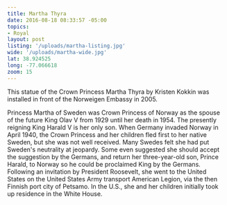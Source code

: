 ```yaml
---
title: Martha Thyra
date: 2016-08-18 08:33:57 -05:00
topics:
- Royal
layout: post
listing: '/uploads/martha-listing.jpg'
wide: '/uploads/martha-wide.jpg'
lat: 38.924525
long: -77.066618
zoom: 15
---
```

This statue of the Crown Princess Martha Thyra by Kristen Kokkin was installed in front of the Norweigen Embassy in 2005.

Princess Martha of Sweden was Crown Princess of Norway as the spouse of the future King Olav V from 1929 until her death in 1954. The presently reigning King Harald V is her only son. When Germany invaded Norway in April 1940, the Crown Princess and her children fled first to her native Sweden, but she was not well received. Many Swedes felt she had put Sweden's neutrality at jeopardy. Some even suggested she should accept the suggestion by the Germans, and return her three-year-old son, Prince Harald, to Norway so he could be proclaimed King by the Germans. Following an invitation by President Roosevelt, she went to the United States on the United States Army transport American Legion, via the then Finnish port city of Petsamo. In the U.S., she and her children initially took up residence in the White House.
